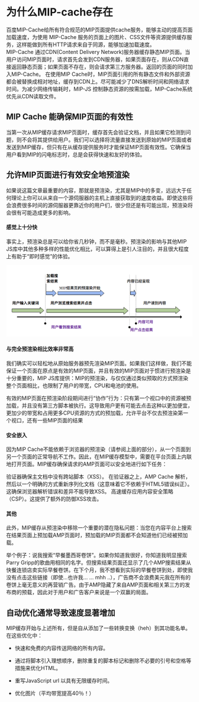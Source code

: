 # 为什么MIP-cache存在 

百度MIP-Cache给所有符合规范的MIP页面提供cache服务，能够主动的提高页面加载速度，为使用 MIP-Cache 服务的页面上的图片、CSS文件等资源提供缓存服务，这样能做到所有HTTP请求来自于同源，能够加速加载速度。  
MIP-Cache 通过CDN(Content Delivery Network)服务器缓存静态MIP页面。当用户访问MIP页面时，请求首先会发到CDN服务器，如果页面存在，则从CDN直接返回静态页面；如果页面不存在，则会请求第三方服务器。返回的页面的同时加入MIP-Cache。
在使用MIP Cache时，MIP页面引用的所有静态文件和外部资源都会被替换成相对地址，缓存到CDN上。尽可能减少了DNS解析时间和网络请求时间。为减少网络传输耗时，MIP-JS 控制静态资源的按需加载，MIP-Cache系统优先从CDN读取文件。

## MIP Cache 能确保MIP页面的有效性
当第一次从MIP缓存请求MIP页面时，缓存首先会验证文档，并且如果它检测到问题，则不会将其提供给用户。我们可以选择将流量直接发送到原始的MIP页面或者发送到MIP缓存，但只有在从缓存提供服务时才能保证MIP页面有效性。它确保当用户看到MIP的闪电标志时，总是会获得快速和友好的体验。
## 允许MIP页面进行有效安全地预渲染  

如果说这篇文章最重要的内容，那就是预渲染，尤其是MIP中的多变，远远大于任何理论上你可以从来自一个源伺服器的主机上直接获取到的速度收益。即使这些将会浪费很多时间的源伺服器更靠近你的用户们，很少但还是有可能出现，预渲染将会很有可能造成更多的影响。
 #### 感觉上十分快
事实上，预渲染总是可以给你省几秒钟，而不是毫秒。预渲染的影响与其他MIP JS库中其他多种多样的性能优化相比，可以算得上是引人注目的，并且很大程度上有助于“即时感觉”的体验。
<!--图片-->
![new issues](./img/17_jiasu.jpg)        
 #### 与完全预渲染相比效率非常高
我们确实可以轻松地从原始服务器预先渲染MIP页面。如果我们这样做，我们不能保证一个页面在原点是有效的MIP页面，并且有效的MIP页面对于惯进行预渲染是十分重要的，MIP JS库提供：MIP的预渲染，与仅仅通过类似预取的方式预渲染整个页面相比，也限制了用户的带宽，CPU和电池的使用。

有效的MIP页面在预渲染阶段期间进行“协作”行为：只有第一个视口中的资源被预加载，并且没有第三方脚本被执行。这导致用户更有可能去点击这种以更加便宜，更加少的带宽和占用更多CPU资源的方式的预加载，允许平台不仅去预渲染第一个视口，还有一些MIP页面的结果

#### 安全嵌入
因为MIP Cache不能依赖于浏览器的预渲染（请参阅上面的部分），从一个页面到另一个页面的正常导航不工作。因此，在MIP缓存模型中，需要在平台页面上内联地打开页面。MIP缓存确保请求的AMP页面可以安全地进行如下任务：

验证器确保主文档中没有跨站脚本（XSS）。
在验证器之上，AMP Cache 解析，然后以一个明确的方式重新序列化文档（这意味着它不依赖于HTML5错误纠正）。这确保浏览器解析错误和差异不能导致XSS。
高速缓存应用内容安全策略（CSP）。这提供了额外的防御XSS攻击。

#### 其他
此外，MIP缓存从预渲染中移除一个重要的潜在隐私问题：当您在内容平台上搜索在结果页面上预加载AMP页面时，预加载的MIP页面都不会知道他们已经被预加载。

举个例子：说我搜索“早餐墨西哥卷饼”。如果你知道我很好，你知道我明显搜索Parry Gripp的歌曲用相同的名字。但搜索结果页面还显示了几个AMP搜索结果从快餐连锁店卖实际早餐卷饼。在下个月，我不想看到实际的早餐卷饼到处，即使我没有点击这些链接（即使...也许我... ... mhh ..），广告商不会浪费美元我在所有的卷饼上毫无意义的再营销广告。由于AMP隐藏了来自AMP页面和相关第三方的发布商的预载，因此对于用户和广告客户来说是一个双赢的局面。



## 自动优化通常导致速度显著增加

MIP缓存开始与上述所有，但是自从添加了一些转换变换（heh）到其功能名单。在这些优化中：

* 快速和免费的内容传送网络的所有内容。

* 通过将脚本引入理想顺序，删除重复的脚本标记和删除不必要的引号和空格等措施来优化HTML。
* 重写JavaScript url 以具有无限缓存时间。
* 优化图片（平均带宽提高40％！）

